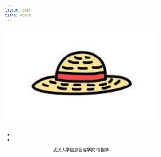 ```yaml
---
layout: post
title: About
---
```


<center>
<img src="/images/luffyHat.png">
</center>

<p>
<center>
    <ul class="navigation-bar">
       <li><a href="https://www.github.com/squirrellsf"><i class='fa fa-github'></i></a></li> 
       <li><a href="mailto:393727510@qq.com" target="blank"><i class="fa fa-envelope"></i></a></li>
    </ul>
</center>
</p>

<p>
<center>
    武汉大学信息管理学院 情报学
</center>
</p>

